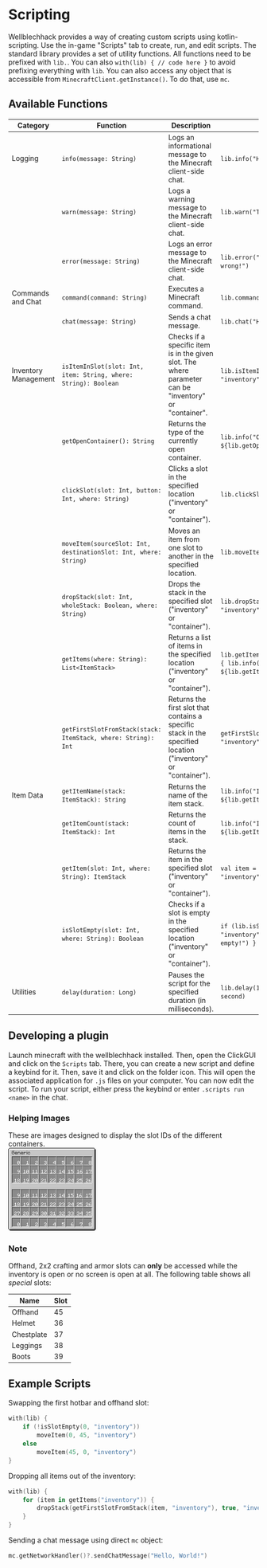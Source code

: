 # Scripting

Wellblechhack provides a way of creating custom scripts using kotlin-scripting.
Use the in-game "Scripts" tab to create, run, and edit scripts.
The standard library provides a set of utility functions. All functions need to be prefixed with `lib.`.
You can also ```
with(lib) {
    // code here
} ``` to avoid prefixing everything with `lib`.
You can also access any object that is accessible from `MinecraftClient.getInstance()`. To do that, use `mc`.

## Available Functions

| Category             | Function                                                         | Description                                                                                                   | Example                                                                          |
|----------------------|------------------------------------------------------------------|---------------------------------------------------------------------------------------------------------------|----------------------------------------------------------------------------------|
| Logging              | `info(message: String)`                                          | Logs an informational message to the Minecraft client-side chat.                                              | `lib.info("Hello, World!")`                                                      |
|                      | `warn(message: String)`                                          | Logs a warning message to the Minecraft client-side chat.                                                     | `lib.warn("This is a warning!")`                                                 |
|                      | `error(message: String)`                                         | Logs an error message to the Minecraft client-side chat.                                                      | `lib.error("Something went wrong!")`                                             |
| Commands and Chat    | `command(command: String)`                                       | Executes a Minecraft command.                                                                                 | `lib.command("gamemode creative")`                                               |
|                      | `chat(message: String)`                                          | Sends a chat message.                                                                                         | `lib.chat("Hello, Minecraft!")`                                                  |
| Inventory Management | `isItemInSlot(slot: Int, item: String, where: String): Boolean`  | Checks if a specific item is in the given slot. The where parameter can be "inventory" or "container".        | `lib.isItemInSlot(0, "Diamond", "inventory")`                                    |
|                      | `getOpenContainer(): String`                                     | Returns the type of the currently open container.                                                             | `lib.info("Open container: ${lib.getOpenContainer()}")`                          |
|                      | `clickSlot(slot: Int, button: Int, where: String)`               | Clicks a slot in the specified location ("inventory" or "container").                                         | `lib.clickSlot(0, 0, "container")`                                               |
|                      | `moveItem(sourceSlot: Int, destinationSlot: Int, where: String)` | Moves an item from one slot to another in the specified location.                                             | `lib.moveItem(0, 1, "inventory")`                                                |
|                      | `dropStack(slot: Int, wholeStack: Boolean, where: String)`       | Drops the stack in the specified slot ("inventory" or "container").                                           | `lib.dropStack(0, true, "inventory")`                                            |
|                      | `getItems(where: String): List<ItemStack>`                       | Returns a list of items in the specified location ("inventory" or "container").                               | `lib.getItems("inventory").forEach { lib.info("Item: ${lib.getItemName(it)}") }` |
|                      | `getFirstSlotFromStack(stack: ItemStack, where: String): Int`    | Returns the first slot that contains a specific stack in the specified location ("inventory" or "container"). | `getFirstSlotFromStack(item, "inventory")`                                       |
| Item Data            | `getItemName(stack: ItemStack): String`                          | Returns the name of the item stack.                                                                           | `lib.info("Item name: ${lib.getItemName(stack)}")`                               |
|                      | `getItemCount(stack: ItemStack): Int`                            | Returns the count of items in the stack.                                                                      | `lib.info("Item count: ${lib.getItemCount(stack)}")`                             |
|                      | `getItem(slot: Int, where: String): ItemStack`                   | Returns the item in the specified slot ("inventory" or "container").                                          | `val item = lib.getItem(0, "inventory")`                                         |
|                      | `isSlotEmpty(slot: Int, where: String): Boolean`                 | Checks if a slot is empty in the specified location ("inventory" or "container").                             | `if (lib.isSlotEmpty(0, "inventory")) { lib.info("Slot is empty!") }`            |
| Utilities            | `delay(duration: Long)`                                          | Pauses the script for the specified duration (in milliseconds).                                               | `lib.delay(1000) (Pauses for 1 second)`                                          |

## Developing a plugin
Launch minecraft with the wellblechhack installed. Then, open the ClickGUI and click on the `Scripts` tab. There, you can create a new script and define a keybind for it.
Then, save it and click on the folder icon. This will open the associated application for `.js` files on your computer. You can now edit the script.
To run your script, either press the keybind or enter `.scripts run <name>` in the chat.

### Helping Images
These are images designed to display the slot IDs of the different containers.
<br>
![generic slot image](./doc/slots/generic.png)
<br>

### Note
Offhand, 2x2 crafting and armor slots can **only** be accessed while the inventory is open or no screen is open at all.
The following table shows all _special_ slots:

| Name       | Slot |
|------------|------|
| Offhand    | 45   |
| Helmet     | 36   |
| Chestplate | 37   |
| Leggings   | 38   |
| Boots      | 39   |

## Example Scripts

Swapping the first hotbar and offhand slot:
```kotlin
with(lib) {
    if (!isSlotEmpty(0, "inventory"))
        moveItem(0, 45, "inventory")
    else
        moveItem(45, 0, "inventory")
}
```

Dropping all items out of the inventory:
```kotlin
with(lib) {
    for (item in getItems("inventory")) {
        dropStack(getFirstSlotFromStack(item, "inventory"), true, "inventory")
    }
}
```

Sending a chat message using direct `mc` object:
```kotlin
mc.getNetworkHandler()?.sendChatMessage("Hello, World!")
```
